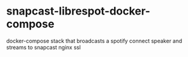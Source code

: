 # snapcast-librespot-docker-compose
docker-compose stack that broadcasts a spotify connect speaker and streams to snapcast nginx ssl

